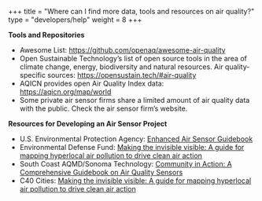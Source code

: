 +++
title = "Where can I find more data, tools and resources on air quality?"
type = "developers/help"
weight = 8
+++
<!--StartFragment-->

**Tools and Repositories**

* Awesome List: <https://github.com/openaq/awesome-air-quality> 
* Open Sustainable Technology’s list of open source tools in the area of climate change, energy, biodiversity and natural resources. Air quality-specific sources: <https://opensustain.tech/#air-quality> 
* AQICN provides open Air Quality Index data: <https://aqicn.org/map/world> 
* Some private air sensor firms share a limited amount of air quality data with the public. Check the air sensor firm’s website.



**Resources for Developing an Air Sensor Project** 

* U.S. Environmental Protection Agency: [Enhanced Air Sensor Guidebook](https://www.epa.gov/air-sensor-toolbox/how-use-air-sensors-air-sensor-guidebook)
* Environmental Defense Fund: [Making the invisible visible: A guide for mapping hyperlocal air pollution to drive clean air action](https://www.edf.org/sites/default/files/content/making-the-invisible-visible.pdf)
* South Coast AQMD/Sonoma Technology: [Community in Action: A Comprehensive Guidebook on Air Quality Sensors](http://www.aqmd.gov/docs/default-source/aq-spec/star-grant/community-in-action-guidebook-on-air-quality-sensors-(appendices-only).pdf)
* C40 Cities: [Making the invisible visible: A guide for mapping hyperlocal air pollution to drive clean air action](https://www.c40knowledgehub.org/s/article/Making-the-invisible-visible-A-guide-for-mapping-hyperlocal-air-pollution-to-drive-clean-air-action?language=en_US)

<!--EndFragment-->